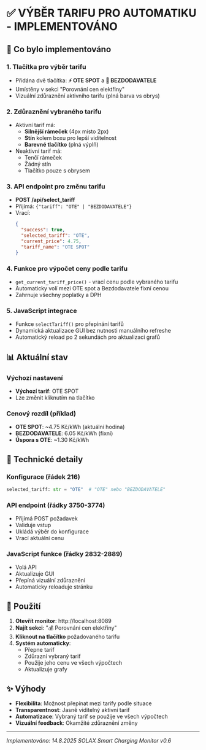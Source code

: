 # ✅ VÝBĚR TARIFU PRO AUTOMATIKU - IMPLEMENTOVÁNO

## 🎯 Co bylo implementováno

### 1. Tlačítka pro výběr tarifu
- Přidána dvě tlačítka: **⚡ OTE SPOT** a **🏢 BEZDODAVATELE**
- Umístěny v sekci "Porovnání cen elektřiny"
- Vizuální zdůraznění aktivního tarifu (plná barva vs obrys)

### 2. Zdůraznění vybraného tarifu
- Aktivní tarif má:
  - **Silnější rámeček** (4px místo 2px)
  - **Stín** kolem boxu pro lepší viditelnost
  - **Barevné tlačítko** (plná výplň)
- Neaktivní tarif má:
  - Tenčí rámeček
  - Žádný stín
  - Tlačítko pouze s obrysem

### 3. API endpoint pro změnu tarifu
- **POST /api/select_tariff**
- Přijímá: `{"tariff": "OTE" | "BEZDODAVATELE"}`
- Vrací:
  ```json
  {
    "success": true,
    "selected_tariff": "OTE",
    "current_price": 4.75,
    "tariff_name": "OTE SPOT"
  }
  ```

### 4. Funkce pro výpočet ceny podle tarifu
- `get_current_tariff_price()` - vrací cenu podle vybraného tarifu
- Automaticky volí mezi OTE spot a Bezdodavatele fixní cenou
- Zahrnuje všechny poplatky a DPH

### 5. JavaScript integrace
- Funkce `selectTariff()` pro přepínání tarifů
- Dynamická aktualizace GUI bez nutnosti manuálního refreshe
- Automatický reload po 2 sekundách pro aktualizaci grafů

## 📊 Aktuální stav

### Výchozí nastavení
- **Výchozí tarif**: OTE SPOT
- Lze změnit kliknutím na tlačítko

### Cenový rozdíl (příklad)
- **OTE SPOT**: ~4.75 Kč/kWh (aktuální hodina)
- **BEZDODAVATELE**: 6.05 Kč/kWh (fixní)
- **Úspora s OTE**: ~1.30 Kč/kWh

## 🔧 Technické detaily

### Konfigurace (řádek 216)
```python
selected_tariff: str = "OTE"  # "OTE" nebo "BEZDODAVATELE"
```

### API endpoint (řádky 3750-3774)
- Přijímá POST požadavek
- Validuje vstup
- Ukládá výběr do konfigurace
- Vrací aktuální cenu

### JavaScript funkce (řádky 2832-2889)
- Volá API
- Aktualizuje GUI
- Přepíná vizuální zdůraznění
- Automaticky reloaduje stránku

## 🚀 Použití

1. **Otevřít monitor**: http://localhost:8089
2. **Najít sekci**: "💰 Porovnání cen elektřiny"
3. **Kliknout na tlačítko** požadovaného tarifu
4. **Systém automaticky**:
   - Přepne tarif
   - Zdůrazní vybraný tarif
   - Použije jeho cenu ve všech výpočtech
   - Aktualizuje grafy

## ✨ Výhody

- **Flexibilita**: Možnost přepínat mezi tarify podle situace
- **Transparentnost**: Jasně viditelný aktivní tarif
- **Automatizace**: Vybraný tarif se použije ve všech výpočtech
- **Vizuální feedback**: Okamžité zdůraznění změny

---
*Implementováno: 14.8.2025*
*SOLAX Smart Charging Monitor v0.6*